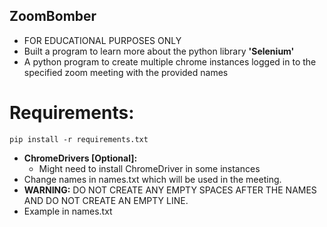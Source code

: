 ## ZoomBomber
- FOR EDUCATIONAL PURPOSES ONLY
- Built a program to learn more about the python library **'Selenium'**
- A python program to create multiple chrome instances logged in to the specified zoom meeting with the provided names

# **Requirements:**
```
pip install -r requirements.txt
```
- **ChromeDrivers [Optional]:**
   - Might need to install ChromeDriver in some instances
- Change names in names.txt which will be used in the meeting.
- **WARNING:** DO NOT CREATE ANY EMPTY SPACES AFTER THE NAMES AND DO NOT CREATE AN EMPTY LINE.
- Example in names.txt
